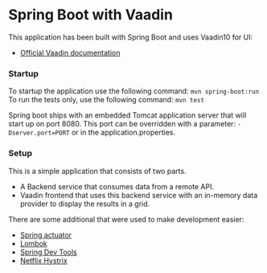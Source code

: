 # Spring Boot with Vaadin

This application has been built with Spring Boot and uses Vaadin10 for UI:

* [Official Vaadin documentation](https://vaadin.com/docs/v10)

### Startup
To startup the application use the following command: `mvn spring-boot:run`
To run the tests only, use the following command: `mvn test`

Spring boot ships with an embedded Tomcat application server that will start up on port 8080. This port can be overridden with a parameter: `-Dserver.port=PORT` or in the application.properties.

### Setup
This is a simple application that consists of two parts. 

- A Backend service that consumes data from a remote API.
- Vaadin frontend that uses this backend service with an in-memory data provider to display the results in a grid.

There are some additional that were used to make development easier:

- [Spring actuator](https://docs.spring.io/spring-boot/docs/current/reference/html/production-ready-endpoints.html)
- [Lombok](https://projectlombok.org/features/all)
- [Spring Dev Tools](https://docs.spring.io/spring-boot/docs/current/reference/html/using-boot-devtools.html)
- [Netflix Hystrix](https://github.com/Netflix/Hystrix)

